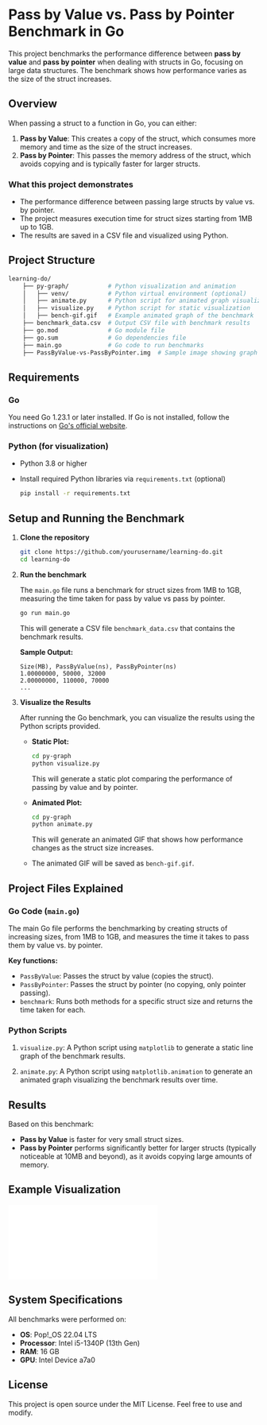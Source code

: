 
# Pass by Value vs. Pass by Pointer Benchmark in Go

This project benchmarks the performance difference between **pass by value** and **pass by pointer** when dealing with structs in Go, focusing on large data structures. The benchmark shows how performance varies as the size of the struct increases.

## Overview

When passing a struct to a function in Go, you can either:

1. **Pass by Value**: This creates a copy of the struct, which consumes more memory and time as the size of the struct increases.
2. **Pass by Pointer**: This passes the memory address of the struct, which avoids copying and is typically faster for larger structs.

### What this project demonstrates

- The performance difference between passing large structs by value vs. by pointer.
- The project measures execution time for struct sizes starting from 1MB up to 1GB.
- The results are saved in a CSV file and visualized using Python.

## Project Structure

```bash
learning-do/
    ├── py-graph/           # Python visualization and animation
    │   ├── venv/           # Python virtual environment (optional)
    │   ├── animate.py      # Python script for animated graph visualization
    │   ├── visualize.py    # Python script for static visualization
    │   ├── bench-gif.gif   # Example animated graph of the benchmark
    ├── benchmark_data.csv  # Output CSV file with benchmark results
    ├── go.mod              # Go module file
    ├── go.sum              # Go dependencies file
    ├── main.go             # Go code to run benchmarks
    ├── PassByValue-vs-PassByPointer.img  # Sample image showing graph
```

## Requirements

### Go

You need Go 1.23.1 or later installed. If Go is not installed, follow the instructions on [Go's official website](https://golang.org/doc/install).

### Python (for visualization)

- Python 3.8 or higher
- Install required Python libraries via `requirements.txt` (optional)
  
    ```bash
    pip install -r requirements.txt
    ```

## Setup and Running the Benchmark

1. **Clone the repository**

    ```bash
    git clone https://github.com/yourusername/learning-do.git
    cd learning-do
    ```

2. **Run the benchmark**

    The `main.go` file runs a benchmark for struct sizes from 1MB to 1GB, measuring the time taken for pass by value vs pass by pointer.

    ```bash
    go run main.go
    ```

    This will generate a CSV file `benchmark_data.csv` that contains the benchmark results.

    **Sample Output:**

    ```
    Size(MB), PassByValue(ns), PassByPointer(ns)
    1.00000000, 50000, 32000
    2.00000000, 110000, 70000
    ...
    ```

3. **Visualize the Results**

    After running the Go benchmark, you can visualize the results using the Python scripts provided.

    - **Static Plot:**

        ```bash
        cd py-graph
        python visualize.py
        ```

        This will generate a static plot comparing the performance of passing by value and by pointer.

    - **Animated Plot:**

        ```bash
        cd py-graph
        python animate.py
        ```

        This will generate an animated GIF that shows how performance changes as the struct size increases.

    - The animated GIF will be saved as `bench-gif.gif`.

## Project Files Explained

### Go Code (`main.go`)

The main Go file performs the benchmarking by creating structs of increasing sizes, from 1MB to 1GB, and measures the time it takes to pass them by value vs. by pointer. 

**Key functions:**

- `PassByValue`: Passes the struct by value (copies the struct).
- `PassByPointer`: Passes the struct by pointer (no copying, only pointer passing).
- `benchmark`: Runs both methods for a specific struct size and returns the time taken for each.

### Python Scripts

1. `visualize.py`: A Python script using `matplotlib` to generate a static line graph of the benchmark results.
   
2. `animate.py`: A Python script using `matplotlib.animation` to generate an animated graph visualizing the benchmark results over time.

## Results

Based on this benchmark:

- **Pass by Value** is faster for very small struct sizes.
- **Pass by Pointer** performs significantly better for larger structs (typically noticeable at 10MB and beyond), as it avoids copying large amounts of memory.

## Example Visualization

![Pass by Value vs Pass by Pointer](PassByValue-vs-PassByPointer.img)

## System Specifications

All benchmarks were performed on:

- **OS**: Pop!_OS 22.04 LTS
- **Processor**: Intel i5-1340P (13th Gen)
- **RAM**: 16 GB
- **GPU**: Intel Device a7a0

## License

This project is open source under the MIT License. Feel free to use and modify.
